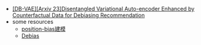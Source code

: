- [[DB-VAE][Arxiv 23]Disentangled Variational Auto-encoder Enhanced by Counterfactual Data for Debiasing Recommendation](https://arxiv.org/abs/2306.15961)
- some resources
  - [position-bias建模](https://mp.weixin.qq.com/s/ERMWm4wWCjWBvTJJcT1fbw)
  - [Debias](https://mp.weixin.qq.com/s/ATZCKdUQe25mpgNwxqwHYg)
